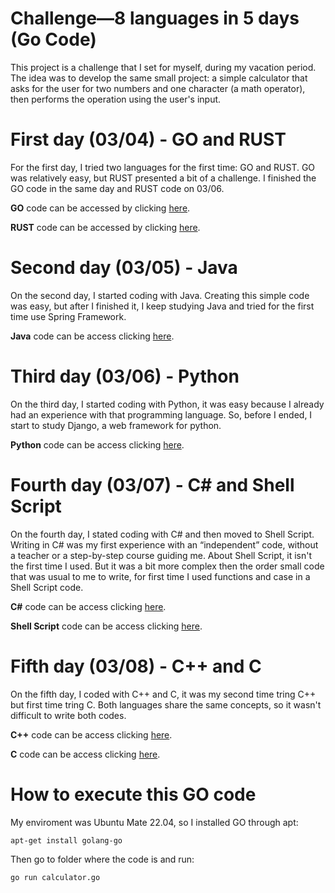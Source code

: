 # Challenge—8 languages in 5 days (Go Code)

This project is a challenge that I set for myself, during my vacation period. The idea was to develop the same small project: a simple calculator that asks for the user for two numbers and one character (a math operator), then performs the operation using the user's input.


# First day (03/04) - GO and RUST
For the first day, I tried two languages for the first time: GO and RUST. GO was relatively easy, but RUST presented a bit of a challenge. I finished the GO code in the same day and RUST code on 03/06.  

**GO** code can be accessed by clicking [here](https://github.com/rafaeldamiam/challenge-go-simple-calculator).  

**RUST** code can be accessed by clicking [here](https://github.com/rafaeldamiam/challenge-rust-simple-calculator). 


# Second day (03/05) - Java
On the second day, I started coding with Java. Creating this simple code was easy, but after I finished it, I keep studying Java and tried for the first time use Spring Framework.  


**Java** code can be access clicking [here](https://github.com/rafaeldamiam/challenge-java-simple-calculator).  


# Third day (03/06) - Python
On the third day, I started coding with Python, it was easy because I already had an experience with that programming language. So, before I ended, I start to study Django, a web framework for python.  


**Python** code can be access clicking [here](https://github.com/rafaeldamiam/challenge-python-simple-calculator).  


# Fourth day (03/07) - C# and Shell Script
On the fourth day, I stated coding with C# and then moved to Shell Script. Writing in C# was my first experience with an “independent” code, without a teacher or a step-by-step course guiding me. About Shell Script, it isn't the first time I used. But it was a bit more complex then the order small code that was usual to me to write, for first time I used functions and case in a Shell Script code.  


**C#** code can be access clicking [here](https://github.com/rafaeldamiam/challenge-csharp-simple-calculator).  


**Shell Script**  code can be access clicking [here](https://github.com/rafaeldamiam/challenge-shellscript-simple-calculator).  


# Fifth day (03/08) - C++ and C
On the fifth day, I coded with C++ and C, it was my second time tring C++ but first time tring C. Both languages share the same concepts, so it wasn't difficult to write both codes.  


**C++** code can be access clicking [here](https://github.com/rafaeldamiam/challenge-cpp-simple-calculator).  


**C** code can be access clicking [here](https://github.com/rafaeldamiam/challenge-c-simple-calculator).  


# How to execute this GO code
My enviroment was Ubuntu Mate 22.04, so I installed GO through apt:  

`apt-get install golang-go`

Then go to folder where the code is and run:  

`go run calculator.go`